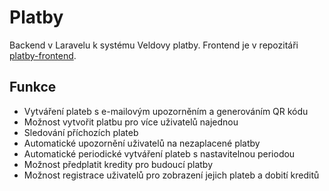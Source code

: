 # Platby
Backend v Laravelu k systému Veldovy platby.
Frontend je v repozitáři [platby-frontend](https://github.com/veldik/platby-frontend).


## Funkce
- Vytváření plateb s e-mailovým upozorněním a generováním QR kódu
- Možnost vytvořit platbu pro více uživatelů najednou
- Sledování příchozích plateb
- Automatické upozornění uživatelů na nezaplacené platby
- Automatické periodické vytváření plateb s nastavitelnou periodou
- Možnost předplatit kredity pro budoucí platby
- Možnost registrace uživatelů pro zobrazení jejich plateb a dobití kreditů
